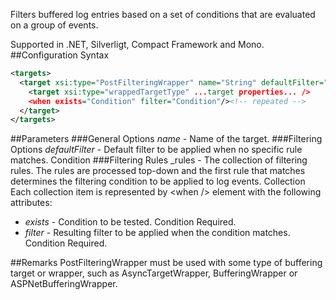 Filters buffered log entries based on a set of conditions that are evaluated on a group of events. 

Supported in .NET, Silverligt, Compact Framework and Mono.
##Configuration Syntax
```xml
<targets>
  <target xsi:type="PostFilteringWrapper" name="String" defaultFilter="Condition">
    <target xsi:type="wrappedTargetType" ...target properties... />
    <when exists="Condition" filter="Condition"/><!-- repeated -->
  </target>
</targets>
```
##Parameters
###General Options
_name_ - Name of the target.
###Filtering Options
_defaultFilter_ - Default filter to be applied when no specific rule matches. Condition
###Filtering Rules
_rules - The collection of filtering rules. The rules are processed top-down and the first rule that matches determines the filtering condition to be applied to log events. Collection  
Each collection item is represented by \<when /> element with the following attributes:  
* _exists_ - Condition to be tested. Condition Required.
* _filter_ - Resulting filter to be applied when the condition matches. Condition Required.

##Remarks
PostFilteringWrapper must be used with some type of buffering target or wrapper, such as AsyncTargetWrapper, BufferingWrapper or ASPNetBufferingWrapper.